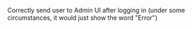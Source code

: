 Correctly send user to Admin UI after logging in (under some circumstances, it would just show the word "Error")